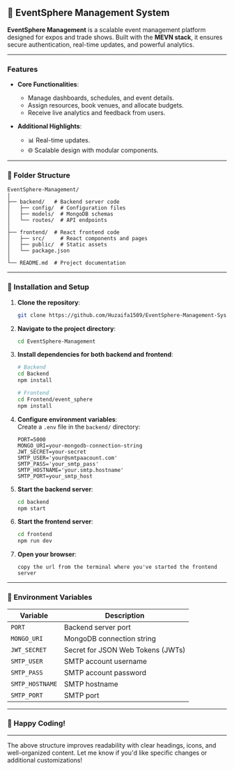 ## 📘 EventSphere Management System

**EventSphere Management** is a scalable event management platform designed for expos and trade shows. Built with the **MEVN stack**, it ensures secure authentication, real-time updates, and powerful analytics.

---

### Features

- **Core Functionalities**:
  - Manage dashboards, schedules, and event details.
  - Assign resources, book venues, and allocate budgets.
  - Receive live analytics and feedback from users.

- **Additional Highlights**:
  - 📊 Real-time updates.
  - 🌐 Scalable design with modular components.

---

### 📂 Folder Structure

```
EventSphere-Management/
│
├── backend/   # Backend server code
│   ├── config/  # Configuration files
│   ├── models/  # MongoDB schemas
│   └── routes/  # API endpoints
│
├── frontend/  # React frontend code
│   ├── src/     # React components and pages
│   ├── public/  # Static assets
│   └── package.json
│
└── README.md  # Project documentation
```

---

### 🔧 Installation and Setup

1. **Clone the repository**:
   ```bash
   git clone https://github.com/Huzaifa1509/EventSphere-Management-System.git
   ```

2. **Navigate to the project directory**:
   ```bash
   cd EventSphere-Management
   ```

3. **Install dependencies for both backend and frontend**:
   ```bash
   # Backend
   cd Backend
   npm install
   
   # Frontend
   cd Frontend/event_sphere
   npm install
   ```

4. **Configure environment variables**:  
   Create a `.env` file in the `backend/` directory:
   ```env
   PORT=5000
   MONGO_URI=your-mongodb-connection-string
   JWT_SECRET=your-secret
   SMTP_USER='your@smtpaacount.com'
   SMTP_PASS='your_smtp_pass'
   SMTP_HOSTNAME='your.smtp.hostname'
   SMTP_PORT=your_smtp_host
   ```

5. **Start the backend server**:
   ```bash
   cd backend
   npm start
   ```

6. **Start the frontend server**:
   ```bash
   cd frontend
   npm run dev
   ```

7. **Open your browser**:
   ```
   copy the url from the terminal where you've started the frontend server
   ```

---

### 📜 Environment Variables

| Variable        | Description                       |
|-----------------|-----------------------------------|
| `PORT`          | Backend server port               |
| `MONGO_URI`     | MongoDB connection string         |
| `JWT_SECRET`    | Secret for JSON Web Tokens (JWTs) |
| `SMTP_USER`     | SMTP account username             |
| `SMTP_PASS`     | SMTP account password             |
| `SMTP_HOSTNAME` | SMTP hostname                     |
| `SMTP_PORT`     | SMTP port                         |

---

### 🎉 Happy Coding!

---

The above structure improves readability with clear headings, icons, and well-organized content. Let me know if you'd like specific changes or additional customizations!
